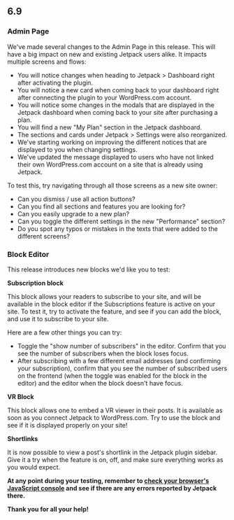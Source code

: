 ## 6.9

### Admin Page

We've made several changes to the Admin Page in this release. This will have a big impact on new and existing Jetpack users alike. It impacts multiple screens and flows:

- You will notice changes when heading to Jetpack > Dashboard right after activating the plugin.
- You will notice a new card when coming back to your dashboard right after connecting the plugin to your WordPress.com account.
- You will notice some changes in the modals that are displayed in the Jetpack dashboard when coming back to your site after purchasing a plan.
- You will find a new "My Plan" section in the Jetpack dashboard.
- The sections and cards under Jetpack > Settings were also reorganized.
- We've starting working on improving the different notices that are displayed to you when changing settings.
- We've updated the message displayed to users who have not linked their own WordPress.com account on a site that is already using Jetpack.

To test this, try navigating through all those screens as a new site owner:

- Can you dismiss / use all action buttons?
- Can you find all sections and features you are looking for?
- Can you easily upgrade to a new plan?
- Can you toggle the different settings in the new "Performance" section?
- Do you spot any typos or mistakes in the texts that were added to the different screens?

### Block Editor

This release introduces new blocks we'd like you to test:

**Subscription block**

This block allows your readers to subscribe to your site, and will be available in the block editor if the Subscriptions feature is active on your site. To test it, try to activate the feature, and see if you can add the block, and use it to subscribe to your site.

Here are a few other things you can try:

- Toggle the "show number of subscribers" in the editor. Confirm that you see the number of subscribers when the block loses focus.
- After subscribing with a few different email addresses (and confirming your subscription), confirm that you see the number of subscribed users on the frontend (when the toggle was enabled for the block in the editor) and the editor when the block doesn't have focus.

**VR Block**

This block allows one to embed a VR viewer in their posts. It is available as soon as you connect Jetpack to WordPress.com. Try to use the block and see if it is displayed properly on your site!

**Shortlinks**

It is now possible to view a post's shortlink in the Jetpack plugin sidebar. Give it a try when the feature is on, off, and make sure everything works as you would expect.

**At any point during your testing, remember to [check your browser's JavaScript console](https://codex.wordpress.org/Using_Your_Browser_to_Diagnose_JavaScript_Errors#Step_3:_Diagnosis) and see if there are any errors reported by Jetpack there.**

**Thank you for all your help!**
